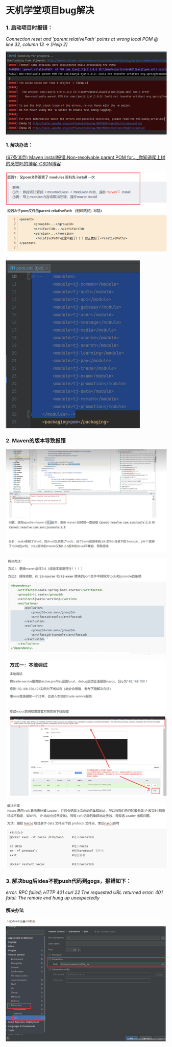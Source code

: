 # 天机学堂项目bug解决

### 1. 启动项目时报错：

*Connection reset and 'parent.relativePath' points at wrong local POM @ line 32, column 13 -> [Help 2]*

![image-20230703222106584](images/image-20230703222106584.png)

#### 1. 解决办法：

[(67条消息) Maven install报错:Non-resolvable parent POM for..._你知道爬上树的感觉吗的博客-CSDN博客](https://blog.csdn.net/qq_40306266/article/details/115766704)

![image-20230703224054275](images\\image-20230703224054275.png)

![image-20230703224221455](images\\image-20230703224221455.png)

### 2. Maven的版本导致报错

![image-20230703214407829](images\image-20230703214407829.png)

![image-20230703214547240](images\image-20230703214547240.png)



![image-20230704094754713](images\image-20230704094754713.png)

![image-20230704094916720](images\image-20230704094916720.png)

### 3. 解决bug后idea不能push代码到gogs，报错如下：

*error: RPC failed; HTTP 401 curl 22 The requested URL returned error: 401*
*fatal: The remote end hung up unexpectedly*

#### 解决办法

![image-20230704214646637](images\image-20230704214646637.png)
